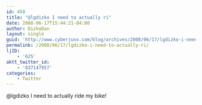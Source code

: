 ```yaml
---
id: 458
title: "@lgdizko I need to actually ri"
date: 2008-06-17T15:44:21-04:00
author: DizkoDan
layout: single
guid: 'http://www.cyberjunx.com/blog/archives/2008/06/17/lgdizko-i-need-to-actually-ri/'
permalink: /2008/06/17/lgdizko-i-need-to-actually-ri/
ljID:
    - '625'
aktt_twitter_id:
    - '837147957'
categories:
    - Twitter
---
```


@lgdizko I need to actually ride my bike!